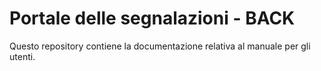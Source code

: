 Portale delle segnalazioni - BACK
=================================

Questo repository contiene la documentazione relativa al manuale per gli utenti. 
